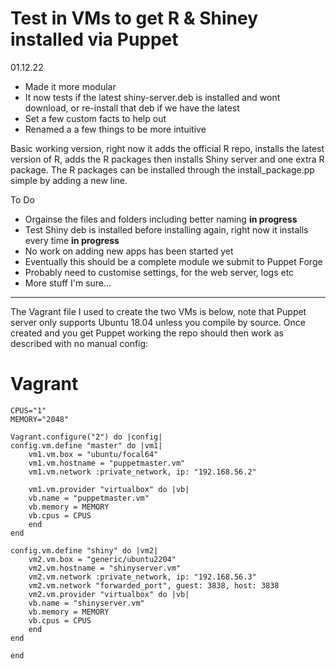# Test in VMs to get R & Shiney installed via Puppet

01.12.22
- Made it more modular
- It now tests if the latest shiny-server.deb is installed and wont download, or re-install that deb if we have the latest
- Set a few custom facts to help out
- Renamed a a few things to be more intuitive

Basic working version, right now it adds the official R repo, installs the latest version of R, adds the R packages then installs Shiny server and one extra R package. The R packages can be installed through the install_package.pp simple by adding a new line.

To Do
- Orgainse the files and folders including better naming **in progress**
- Test Shiny deb is installed before installing again, right now it installs every time  **in progress**
- No work on adding new apps has been started yet
- Eventually this should be a complete module we submit to Puppet Forge
- Probably need to customise settings, for the web server, logs etc
- More stuff I'm sure...

---

The Vagrant file I used to create the two VMs is below, note that Puppet server only supports Ubuntu 18.04 unless you compile by source. Once created and you get Puppet working the repo should then work as described with no manual config:

# Vagrant
    CPUS="1"
    MEMORY="2048"

    Vagrant.configure("2") do |config|
    config.vm.define "master" do |vm1|
        vm1.vm.box = "ubuntu/focal64" 
        vm1.vm.hostname = "puppetmaster.vm"
        vm1.vm.network :private_network, ip: "192.168.56.2"
        
        vm1.vm.provider "virtualbox" do |vb|
        vb.name = "puppetmaster.vm"
        vb.memory = MEMORY
        vb.cpus = CPUS
        end
    end

    config.vm.define "shiny" do |vm2|
        vm2.vm.box = "generic/ubuntu2204"
        vm2.vm.hostname = "shinyserver.vm"
        vm2.vm.network :private_network, ip: "192.168.56.3"
        vm2.vm.network "forwarded_port", guest: 3838, host: 3838
        vm2.vm.provider "virtualbox" do |vb|
        vb.name = "shinyserver.vm"
        vb.memory = MEMORY
        vb.cpus = CPUS
        end
    end

    end

